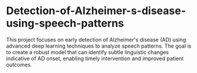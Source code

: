 # Detection-of-Alzheimer-s-disease-using-speech-patterns
This project focuses on early detection of Alzheimer's disease (AD) using advanced deep learning techniques to analyze speech patterns. The goal is to create a robust model that can identify subtle linguistic changes indicative of AD onset, enabling timely intervention and improved patient outcomes.
